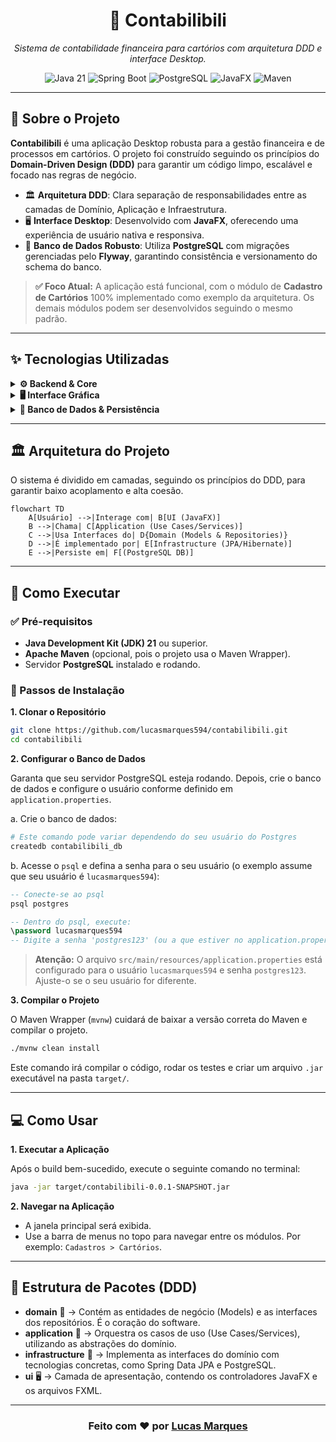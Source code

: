<h1 align="center">🧾 Contabilibili</h1>

<p align="center">
  <em>Sistema de contabilidade financeira para cartórios com arquitetura DDD e interface Desktop.</em>
</p>

<p align="center">
  <img src="https://img.shields.io/badge/Java-21-ED8B00?style=flat&logo=openjdk&logoColor=white" alt="Java 21"/>
  <img src="https://img.shields.io/badge/Spring_Boot-3.x-6DB33F?style=flat&logo=spring&logoColor=white" alt="Spring Boot"/>
  <img src="https://img.shields.io/badge/PostgreSQL-14+-336791?style=flat&logo=postgresql&logoColor=white" alt="PostgreSQL"/>
  <img src="https://img.shields.io/badge/JavaFX-21-007396?style=flat&logo=oracle&logoColor=white" alt="JavaFX"/>
  <img src="https://img.shields.io/badge/Maven-4+-C71A36?style=flat&logo=apache-maven&logoColor=white" alt="Maven"/>
</p>

---

## 📖 Sobre o Projeto

**Contabilibili** é uma aplicação Desktop robusta para a gestão financeira e de processos em cartórios. O projeto foi construído seguindo os princípios do **Domain-Driven Design (DDD)** para garantir um código limpo, escalável e focado nas regras de negócio.

- 🏛️ **Arquitetura DDD**: Clara separação de responsabilidades entre as camadas de Domínio, Aplicação e Infraestrutura.
- 🖥️ **Interface Desktop**: Desenvolvido com **JavaFX**, oferecendo uma experiência de usuário nativa e responsiva.
- 🐘 **Banco de Dados Robusto**: Utiliza **PostgreSQL** com migrações gerenciadas pelo **Flyway**, garantindo consistência e versionamento do schema do banco.

> **✅ Foco Atual:** A aplicação está funcional, com o módulo de **Cadastro de Cartórios** 100% implementado como exemplo da arquitetura. Os demais módulos podem ser desenvolvidos seguindo o mesmo padrão.

---

## ✨ Tecnologias Utilizadas

<details>
  <summary><strong>⚙️ Backend & Core</strong></summary>
  
- ☕ **Java 21**: Versão mais recente da linguagem, aproveitando seus novos recursos e performance.
- 🌱 **Spring Boot 3.x**: Framework para inicialização rápida e configuração simplificada da aplicação.
- 🏗️ **Maven**: Ferramenta para gerenciamento de dependências e automação do build do projeto.
- 🗂️ **Domain-Driven Design (DDD)**: Arquitetura focada nas regras de negócio complexas.
</details>

<details>
  <summary><strong>🖥️ Interface Gráfica</strong></summary>

- 🎨 **JavaFX 21**: Framework moderno para a criação de interfaces de usuário ricas e performáticas em Java.
- 📄 **FXML**: Linguagem baseada em XML para definir a estrutura da interface, separando a lógica da apresentação.
</details>

<details>
  <summary><strong>💾 Banco de Dados & Persistência</strong></summary>

- 🐘 **PostgreSQL**: Banco de dados relacional poderoso e confiável.
- 🛏️ **JPA/Hibernate**: Framework para mapeamento objeto-relacional (ORM) e persistência de dados.
- 🦋 **Flyway**: Ferramenta para controle de versão e migração do schema do banco de dados.
</details>

---

## 🏛️ Arquitetura do Projeto

O sistema é dividido em camadas, seguindo os princípios do DDD, para garantir baixo acoplamento e alta coesão.

```mermaid
flowchart TD
    A[Usuário] -->|Interage com| B[UI (JavaFX)]
    B -->|Chama| C[Application (Use Cases/Services)]
    C -->|Usa Interfaces do| D{Domain (Models & Repositories)}
    D -->|É implementado por| E[Infrastructure (JPA/Hibernate)]
    E -->|Persiste em| F[(PostgreSQL DB)]
```

---

## 🚀 Como Executar

### ✅ Pré-requisitos

- **Java Development Kit (JDK) 21** ou superior.
- **Apache Maven** (opcional, pois o projeto usa o Maven Wrapper).
- Servidor **PostgreSQL** instalado e rodando.

### 🔧 Passos de Instalação

**1. Clonar o Repositório**

```bash
git clone https://github.com/lucasmarques594/contabilibili.git
cd contabilibili
```

**2. Configurar o Banco de Dados**

Garanta que seu servidor PostgreSQL esteja rodando. Depois, crie o banco de dados e configure o usuário conforme definido em `application.properties`.

a. Crie o banco de dados:
```bash
# Este comando pode variar dependendo do seu usuário do Postgres
createdb contabilibili_db
```

b. Acesse o `psql` e defina a senha para o seu usuário (o exemplo assume que seu usuário é `lucasmarques594`):
```sql
-- Conecte-se ao psql
psql postgres

-- Dentro do psql, execute:
\password lucasmarques594 
-- Digite a senha 'postgres123' (ou a que estiver no application.properties)
```
> **Atenção:** O arquivo `src/main/resources/application.properties` está configurado para o usuário `lucasmarques594` e senha `postgres123`. Ajuste-o se o seu usuário for diferente.

**3. Compilar o Projeto**

O Maven Wrapper (`mvnw`) cuidará de baixar a versão correta do Maven e compilar o projeto.
```bash
./mvnw clean install
```
Este comando irá compilar o código, rodar os testes e criar um arquivo `.jar` executável na pasta `target/`.

---

## 💻 Como Usar

**1. Executar a Aplicação**

Após o build bem-sucedido, execute o seguinte comando no terminal:

```bash
java -jar target/contabilibili-0.0.1-SNAPSHOT.jar
```

**2. Navegar na Aplicação**
- A janela principal será exibida.
- Use a barra de menus no topo para navegar entre os módulos. Por exemplo: `Cadastros > Cartórios`.

---

## 📁 Estrutura de Pacotes (DDD)

- **domain** 🧠 → Contém as entidades de negócio (Models) e as interfaces dos repositórios. É o coração do software.
- **application** 💼 → Orquestra os casos de uso (Use Cases/Services), utilizando as abstrações do domínio.
- **infrastructure** 🔌 → Implementa as interfaces do domínio com tecnologias concretas, como Spring Data JPA e PostgreSQL.
- **ui** 🖥️ → Camada de apresentação, contendo os controladores JavaFX e os arquivos FXML.

---

<h3 align="center">Feito com ❤️ por <a href="https://github.com/lucasmarques594">Lucas Marques</a></h3>
